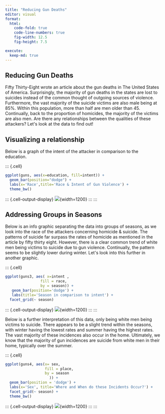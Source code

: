 ```yaml
---
title: "Reducing Gun Deaths"
editor: visual
format:
  html:
    code-fold: true
    code-line-numbers: true
    fig-width: 12.5
    fig-height: 7.5

execute:
  keep-md: true
---
```






## Reducing Gun Deaths

Fifty Thirty-Eight wrote an article about the gun deaths in The United States of America. Surprisingly, the majority of gun deaths in the states are lost to suicides instead of the common thought of outgoing sources of violence. Furthermore, the vast majority of the suicide victims are also male being at 85%. Within this population, more than half are men older than 45. Continually, back to the proportion of homicides, the majority of the victims are also men. Are there any relationships between the qualities of these attackers? Let's look at the data to find out!

## Visualizing a relationship

Below is a graph of the intent of the attacker in comparison to the education.


::: {.cell}

```{.r .cell-code}
ggplot(guns, aes(x=education, fill=intent)) + 
  geom_bar(position="dodge") +
  labs(x='Race',title='Race & Intent of Gun Violence') +
  theme_bw()
```

::: {.cell-output-display}
![](Reducing_gun_deaths_files/figure-html/unnamed-chunk-2-1.png){width=1200}
:::
:::

## Addressing Groups in Seasons
Below is an info graphic separating the data into groups of seasons, as we look into the race of the attackers concerning homicide & suicide. The patterns of suicide far surpass the rates of homicide as mentioned in the article by fifty thirty eight. However, there is a clear common trend of white men being victims to suicide due to gun violence. Continually, the pattern seems to be slightly lower during winter. Let's look into this further in another graphic.


::: {.cell}

```{.r .cell-code}
ggplot(guns3, aes( x=intent ,
                fill = race,
                by = season)) +
   geom_bar(position='dodge') +
   labs(title='Season in comparison to intent') +
  facet_grid(~ season)
```

::: {.cell-output-display}
![](Reducing_gun_deaths_files/figure-html/unnamed-chunk-3-1.png){width=1200}
:::
:::


Below is a further interpretation of this data, only being white men being victims to suicide. There appears to be a slight trend within the seasons, with winter having the lowest rates and summer having the highest rates. The vast majority of these incidences also occur in the home. Ultimately, we know that the majority of gun incidences are suicide from white men in their home, typically over the summer. 


::: {.cell}

```{.r .cell-code}
ggplot(guns4, aes(x= sex,
                  fill = place,
                  by = season
                    )) +
  geom_bar(position = 'dodge') +
  labs(x='Sex', title='Where and When do these Incidents Occur?') +
  facet_grid(~ season) +
  theme_bw()
```

::: {.cell-output-display}
![](Reducing_gun_deaths_files/figure-html/unnamed-chunk-4-1.png){width=1200}
:::
:::